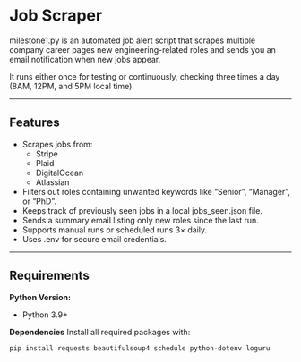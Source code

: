 # Job Scraper
milestone1.py is an automated job alert script that scrapes multiple company 
career pages new engineering-related roles and sends you an email notification 
when new jobs appear.

It runs either once for testing or continuously, checking three times a 
day (8AM, 12PM, and 5PM local time).

---
## Features
- Scrapes jobs from:
    - Stripe
    - Plaid
    - DigitalOcean
    - Atlassian
- Filters out roles containing unwanted keywords like “Senior”, “Manager”, or “PhD”.
- Keeps track of previously seen jobs in a local jobs_seen.json file.
- Sends a summary email listing only new roles since the last run.
- Supports manual runs or scheduled runs 3× daily.
- Uses .env for secure email credentials.

---
## Requirements

**Python Version:**
- Python 3.9+

**Dependencies**
Install all required packages with:

```bash
pip install requests beautifulsoup4 schedule python-dotenv loguru
```

